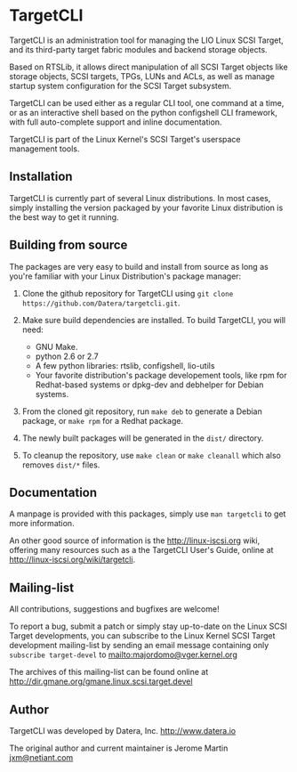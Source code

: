 # TargetCLI

TargetCLI is an administration tool for managing the LIO Linux SCSI Target,
and its third-party target fabric modules and backend storage objects.

Based on RTSLib, it allows direct manipulation of all SCSI Target objects like
storage objects, SCSI targets, TPGs, LUNs and ACLs, as well as manage startup
system configuration for the SCSI Target subsystem.

TargetCLI can be used either as a regular CLI tool, one command at a time, or
as an interactive shell based on the python configshell CLI framework, with
full auto-complete support and inline documentation.

TargetCLI is part of the Linux Kernel's SCSI Target's userspace management
tools.

## Installation

TargetCLI is currently part of several Linux distributions. In most cases,
simply installing the version packaged by your favorite Linux distribution is
the best way to get it running.

## Building from source

The packages are very easy to build and install from source as long as
you're familiar with your Linux Distribution's package manager:

1.  Clone the github repository for TargetCLI using `git clone
    https://github.com/Datera/targetcli.git`.

2.  Make sure build dependencies are installed. To build TargetCLI, you will need:

	* GNU Make.
	* python 2.6 or 2.7
	* A few python libraries: rtslib, configshell, lio-utils
	* Your favorite distribution's package developement tools, like rpm for
	  Redhat-based systems or dpkg-dev and debhelper for Debian systems.

3.  From the cloned git repository, run `make deb` to generate a Debian
    package, or `make rpm` for a Redhat package.

4.  The newly built packages will be generated in the `dist/` directory.

5.  To cleanup the repository, use `make clean` or `make cleanall` which also
    removes `dist/*` files.

## Documentation

A manpage is provided with this packages, simply use `man targetcli` to get
more information.

An other good source of information is the http://linux-iscsi.org wiki,
offering many resources such as a the TargetCLI User's Guide, online at
http://linux-iscsi.org/wiki/targetcli.

## Mailing-list

All contributions, suggestions and bugfixes are welcome!

To report a bug, submit a patch or simply stay up-to-date on the Linux SCSI
Target developments, you can subscribe to the Linux Kernel SCSI Target
development mailing-list by sending an email message containing only
`subscribe target-devel` to <mailto:majordomo@vger.kernel.org>

The archives of this mailing-list can be found online at
http://dir.gmane.org/gmane.linux.scsi.target.devel

## Author

TargetCLI was developed by Datera, Inc.
http://www.datera.io

The original author and current maintainer is
Jerome Martin <jxm@netiant.com>
